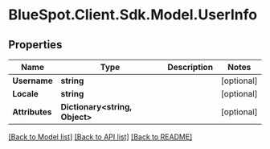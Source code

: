 # BlueSpot.Client.Sdk.Model.UserInfo

## Properties

Name | Type | Description | Notes
------------ | ------------- | ------------- | -------------
**Username** | **string** |  | [optional] 
**Locale** | **string** |  | [optional] 
**Attributes** | **Dictionary&lt;string, Object&gt;** |  | [optional] 

[[Back to Model list]](../README.md#documentation-for-models) [[Back to API list]](../README.md#documentation-for-api-endpoints) [[Back to README]](../README.md)

